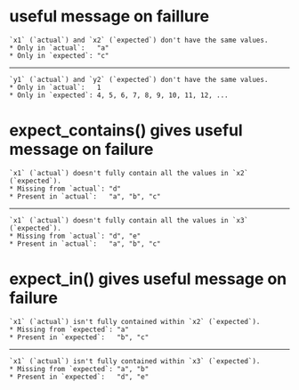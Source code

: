 # useful message on faillure

    `x1` (`actual`) and `x2` (`expected`) don't have the same values.
    * Only in `actual`:   "a"
    * Only in `expected`: "c"
    

---

    `y1` (`actual`) and `y2` (`expected`) don't have the same values.
    * Only in `actual`:   1
    * Only in `expected`: 4, 5, 6, 7, 8, 9, 10, 11, 12, ...
    

# expect_contains() gives useful message on failure

    `x1` (`actual`) doesn't fully contain all the values in `x2` (`expected`).
    * Missing from `actual`: "d"
    * Present in `actual`:   "a", "b", "c"
    

---

    `x1` (`actual`) doesn't fully contain all the values in `x3` (`expected`).
    * Missing from `actual`: "d", "e"
    * Present in `actual`:   "a", "b", "c"
    

# expect_in() gives useful message on failure

    `x1` (`actual`) isn't fully contained within `x2` (`expected`).
    * Missing from `expected`: "a"
    * Present in `expected`:   "b", "c"
    

---

    `x1` (`actual`) isn't fully contained within `x3` (`expected`).
    * Missing from `expected`: "a", "b"
    * Present in `expected`:   "d", "e"
    

